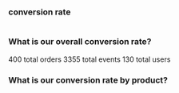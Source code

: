 
### conversion rate

```The conversion rate is the number of conversions divided by the total number of visitors. For example, if an ecommerce site receives 200 visitors in a month and has 50 sales, the conversion rate would be 50 divided by 200, or 25%.
```


### What is our overall conversion rate?
400 total orders
3355 total events
130 total users


### What is our conversion rate by product?
